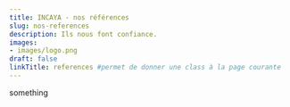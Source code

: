 ```yaml
---
title: INCAYA - nos références
slug: nos-references
description: Ils nous font confiance.
images:
- images/logo.png
draft: false
linkTitle: references #permet de donner une class à la page courante
---
```

something
